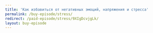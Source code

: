 ```yaml
---
title: 'Как избавиться от негативных эмоций, напряжения и стресса'
permalink: /buy-episode/stress/
redirect: /paid-episode/stress/9XIgDcvjgLk/
layout: buy-episode
---
```

